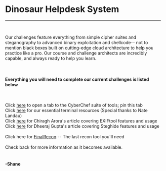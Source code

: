 <br /><br />
<br /><br />

# Dinosaur Helpdesk System
<hr /><br />

Our challenges feature everything from simple cipher suites and steganography to advanced binary exploitation and shellcode-- not to mention black boxes built on cutting-edge cloud architecture to help you practice like a pro. Our course and challenge architects are incredibly capable, and always ready to help you learn.

<br />

#### Everything you will need to complete our current challenges is listed below

<br />

Click <a href="https://gchq.github.io/CyberChef/" target="chef">here</a> to open a tab to the CyberChef suite of tools; pin this tab<br />
Click <a href="terminal" target="terminal">here</a> for our essential terminal resources (Special thanks to Nate Landau)<br />
Click <a href="https://www.hackingarticles.in/exiftool-a-meta-data-extractor/" target="exiftool">here</a> for Chiragh Arora's article covering EXIFtool features and usage<br />
Click <a href="https://www.hackingarticles.in/comprehensive-guide-to-steghide-tool/" target="steghide">here</a> for Dheeraj Gupta's article covering Steghide features and usage<br /><br />
Click here for <a href="https://github.com/thewhiteh4t/FinalRecon" target="FR">FinalRecon</a> -- The last recon tool you'll need
<br /><br />
Check back for more information as it becomes available.<br /><br />

#### -Shane

<br dinosaur="1f07fedd38553db534bff415c827a7e0"/>


